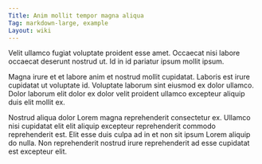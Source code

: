 ```yaml
---
Title: Anim mollit tempor magna aliqua
Tag: markdown-large, example
Layout: wiki
---
```

Velit ullamco fugiat voluptate proident esse amet. Occaecat nisi labore occaecat deserunt nostrud ut. Id in id pariatur ipsum mollit ipsum.

Magna irure et et labore anim et nostrud mollit cupidatat. Laboris est irure cupidatat ut voluptate id. Voluptate laborum sint eiusmod ex dolor ullamco. Dolor laborum elit dolor ex dolor velit proident ullamco excepteur aliquip duis elit mollit ex.

Nostrud aliqua dolor Lorem magna reprehenderit consectetur ex. Ullamco nisi cupidatat elit elit aliquip excepteur reprehenderit commodo reprehenderit est. Elit esse duis culpa ad in et non sit ipsum Lorem aliquip do nulla. Non reprehenderit nostrud irure reprehenderit ad esse cupidatat est excepteur elit.